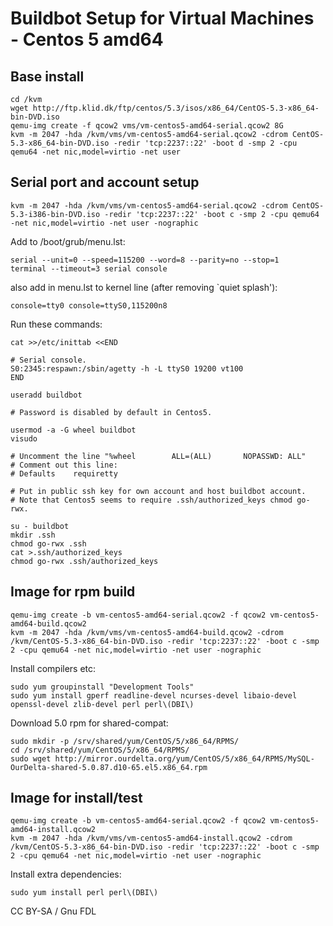 
# Buildbot Setup for Virtual Machines - Centos 5 amd64

## Base install


```
cd /kvm
wget http://ftp.klid.dk/ftp/centos/5.3/isos/x86_64/CentOS-5.3-x86_64-bin-DVD.iso
qemu-img create -f qcow2 vms/vm-centos5-amd64-serial.qcow2 8G
kvm -m 2047 -hda /kvm/vms/vm-centos5-amd64-serial.qcow2 -cdrom CentOS-5.3-x86_64-bin-DVD.iso -redir 'tcp:2237::22' -boot d -smp 2 -cpu qemu64 -net nic,model=virtio -net user
```

## Serial port and account setup


```
kvm -m 2047 -hda /kvm/vms/vm-centos5-amd64-serial.qcow2 -cdrom CentOS-5.3-i386-bin-DVD.iso -redir 'tcp:2237::22' -boot c -smp 2 -cpu qemu64 -net nic,model=virtio -net user -nographic
```

Add to /boot/grub/menu.lst:


```
serial --unit=0 --speed=115200 --word=8 --parity=no --stop=1
terminal --timeout=3 serial console
```

also add in menu.lst to kernel line (after removing `quiet splash'):


```
console=tty0 console=ttyS0,115200n8
```

Run these commands:


```
cat >>/etc/inittab <<END
 
# Serial console.
S0:2345:respawn:/sbin/agetty -h -L ttyS0 19200 vt100
END
```

```
useradd buildbot

# Password is disabled by default in Centos5.

usermod -a -G wheel buildbot
visudo

# Uncomment the line "%wheel        ALL=(ALL)       NOPASSWD: ALL"
# Comment out this line:
# Defaults    requiretty

# Put in public ssh key for own account and host buildbot account.
# Note that Centos5 seems to require .ssh/authorized_keys chmod go-rwx.

su - buildbot
mkdir .ssh
chmod go-rwx .ssh
cat >.ssh/authorized_keys
chmod go-rwx .ssh/authorized_keys
```

## Image for rpm build


```
qemu-img create -b vm-centos5-amd64-serial.qcow2 -f qcow2 vm-centos5-amd64-build.qcow2
kvm -m 2047 -hda /kvm/vms/vm-centos5-amd64-build.qcow2 -cdrom /kvm/CentOS-5.3-x86_64-bin-DVD.iso -redir 'tcp:2237::22' -boot c -smp 2 -cpu qemu64 -net nic,model=virtio -net user -nographic
```

Install compilers etc:


```
sudo yum groupinstall "Development Tools"
sudo yum install gperf readline-devel ncurses-devel libaio-devel openssl-devel zlib-devel perl perl\(DBI\)
```

Download 5.0 rpm for shared-compat:


```
sudo mkdir -p /srv/shared/yum/CentOS/5/x86_64/RPMS/
cd /srv/shared/yum/CentOS/5/x86_64/RPMS/
sudo wget http://mirror.ourdelta.org/yum/CentOS/5/x86_64/RPMS/MySQL-OurDelta-shared-5.0.87.d10-65.el5.x86_64.rpm
```

## Image for install/test


```
qemu-img create -b vm-centos5-amd64-serial.qcow2 -f qcow2 vm-centos5-amd64-install.qcow2
kvm -m 2047 -hda /kvm/vms/vm-centos5-amd64-install.qcow2 -cdrom /kvm/CentOS-5.3-x86_64-bin-DVD.iso -redir 'tcp:2237::22' -boot c -smp 2 -cpu qemu64 -net nic,model=virtio -net user -nographic
```

Install extra dependencies:


```
sudo yum install perl perl\(DBI\)
```


CC BY-SA / Gnu FDL

